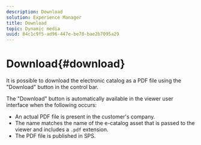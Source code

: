 ```yaml
---
description: Download
solution: Experience Manager
title: Download
topic: Dynamic media
uuid: 84c1c9f5-ad96-447e-be78-bae2b7095a29
---
```


# Download{#download}

It is possible to download the electronic catalog as a PDF file using the "Download" button in the control bar.

The "Download" button is automatically available in the viewer user interface when the following occurs:

* An actual PDF file is present in the customer's company. 
* The name matches the name of the e-catalog asset that is passed to the viewer and includes a `.pdf` extension. 
* The PDF file is published in SPS.

